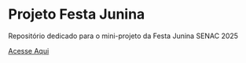 <h1>Projeto Festa Junina</h1>
<p>Repositório dedicado para o mini-projeto da Festa Junina SENAC 2025</p>
<a href="https://blank-usernames.github.io/projeto-junina/">Acesse Aqui</a>
